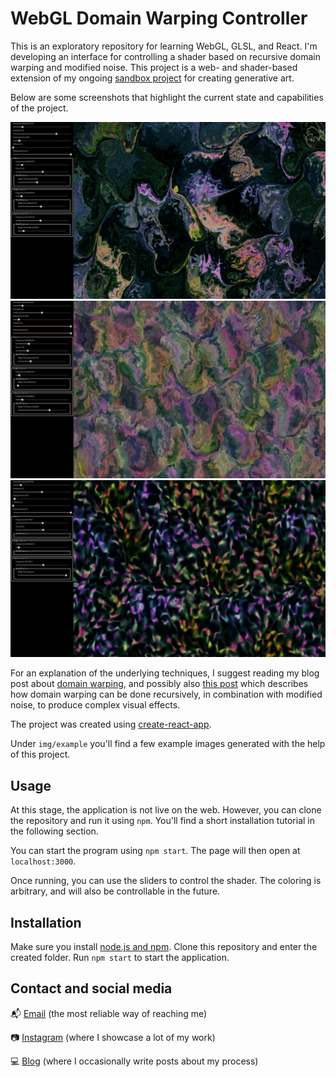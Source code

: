 # WebGL Domain Warping Controller
This is an exploratory repository for learning WebGL, GLSL, and React. I'm developing an interface for controlling a shader based on recursive domain warping and modified noise. This project is a web- and shader-based extension of my ongoing [sandbox project](https://github.com/palmdrop/sandbox) for creating generative art. 

Below are some screenshots that highlight the current state and capabilities of the project. 

![Example 1](/img/example/screenshot1.png)
![Example 2](/img/example/screenshot2.png)
![Example 3](/img/example/screenshot3.png)

For an explanation of the underlying techniques, I suggest reading my blog post about [domain warping](https://palmdrop.github.io/post/domain-warping/), and possibly also [this post](https://palmdrop.github.io/post/alien-patterns/) which describes how domain warping can be done recursively, in combination with modified noise, to produce complex visual effects.

The project was created using [create-react-app](https://github.com/facebook/create-react-app). 

Under `img/example` you'll find a few example images generated with the help of this project.

## Usage
At this stage, the application is not live on the web. However, you can clone the repository and run it using `npm`. You'll find a short installation tutorial in the following section.

You can start the program using `npm start`. The page will then open at `localhost:3000`. 

Once running, you can use the sliders to control the shader. The coloring is arbitrary, and will also be controllable in the future.

## Installation
Make sure you install [node.js and npm](https://docs.npmjs.com/downloading-and-installing-node-js-and-npm). Clone this repository and enter the created folder. Run `npm start` to start the application. 

## Contact and social media
:mailbox_with_mail: [Email](mailto:anton@exlex.se) (the most reliable way of reaching me)

:camera: [Instagram](https://www.instagram.com/palmdrop/) (where I showcase a lot of my work)

:computer: [Blog](https://palmdrop.github.io/) (where I occasionally write posts about my process)

